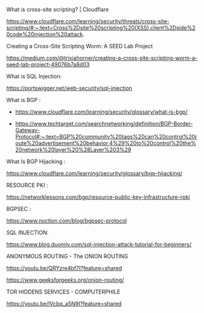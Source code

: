 
What is cross-site scripting? | Cloudflare

https://www.cloudflare.com/learning/security/threats/cross-site-scripting/#:~:text=Cross%2Dsite%20scripting%20(XSS),client%2Dside%20code%20injection%20attack.

Creating a Cross-Site Scripting Worm: A SEED Lab Project

https://medium.com/@trixiahorner/creating-a-cross-site-scripting-worm-a-seed-lab-project-49076b7a8d03

What is SQL Injection:

https://portswigger.net/web-security/sql-injection

What is BGP :

- https://www.cloudflare.com/learning/security/glossary/what-is-bgp/

- https://www.techtarget.com/searchnetworking/definition/BGP-Border-Gateway-Protocol#:~:text=BGP%20community%20tags%20can%20control%20route%20advertisement%20behavior,4%29%20to%20control%20the%20network%20layer%20%28Layer%203%29

What Is BGP Hijacking :

https://www.cloudflare.com/learning/security/glossary/bgp-hijacking/

RESOURCE PKI :

https://networklessons.com/bgp/resource-public-key-infrastructure-rpki

BGPSEC :

https://www.noction.com/blog/bgpsec-protocol

SQL INJECTION:

https://www.blog.duomly.com/sql-injection-attack-tutorial-for-beginners/

ANONYMOUS ROUTING - The ONION ROUTING

https://youtu.be/QRYzre4bf7I?feature=shared

https://www.geeksforgeeks.org/onion-routing/

TOR HIDDENS SERVICES - COMPUTERPHILE

https://youtu.be/lVcbq_a5N9I?feature=shared
